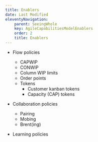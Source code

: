 ```yaml
---
title: Enablers
date: Last Modified
eleventyNavigation:
    parent: SeeingWhole
    key: AgileCapabilitiesModelEnablers
    order: 2
    title: Enablers
---
```


* Flow policies
    - CAPWIP
    - CONWIP
    - Column WIP limits
    - Order points
    - Tokens
        + Customer kanban tokens
        + Capacity (CAP) tokens

* Collaboration policies
    - Pairing
    - Mobing
    - Brent(ing)

* Learning policies
